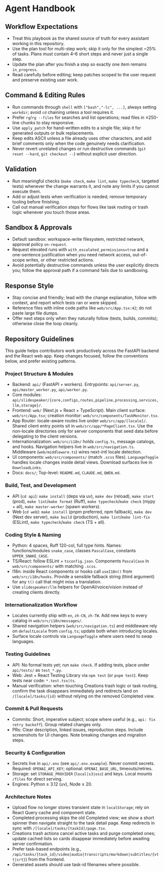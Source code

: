 # Agent Handbook

## Workflow Expectations
- Treat this playbook as the shared source of truth for every assistant working in this repository.
- Use the plan tool for multi-step work; skip it only for the simplest ~25% of tasks. Plans must contain 4–6 short steps and never just a single step.
- Update the plan after you finish a step so exactly one item remains `in_progress`.
- Read carefully before editing; keep patches scoped to the user request and preserve existing user work.

## Command & Editing Rules
- Run commands through `shell` with `["bash","-lc", ...]`, always setting `workdir`; avoid `cd` chaining unless a tool requires it.
- Prefer `rg`/`rg --files` for searches and list operations; read files in ≤250-line chunks to stay responsive.
- Use `apply_patch` for hand-written edits to a single file; skip it for generated outputs or bulk replacements.
- Keep edits ASCII unless a file already uses other characters, and add brief comments only when the code genuinely needs clarification.
- Never revert unrelated changes or run destructive commands (`git reset --hard`, `git checkout --`) without explicit user direction.

## Validation
- Run meaningful checks (`make check`, `make lint`, `make typecheck`, targeted tests) whenever the change warrants it, and note any limits if you cannot execute them.
- Add or adjust tests when verification is needed; remove temporary tooling before finishing.
- Call out manual verification steps for flows like task routing or trash logic whenever you touch those areas.

## Sandbox & Approvals
- Default sandbox: workspace-write filesystem, restricted network, approval policy `on-request`.
- Request elevated runs with `with_escalated_permissions=true` and a one-sentence justification when you need network access, out-of-scope writes, or other restricted actions.
- Avoid potentially destructive commands unless the user explicitly directs you; follow the approval path if a command fails due to sandboxing.

## Response Style
- Stay concise and friendly; lead with the change explanation, follow with context, and report which tests ran or were skipped.
- Reference files with inline code paths like `web/src/App.tsx:42`; do not paste large file dumps.
- Offer next steps only when they naturally follow (tests, builds, commits); otherwise close the loop cleanly.

## Repository Guidelines
This guide helps contributors work productively across the FastAPI backend and the React web app. Keep changes focused, follow the conventions below, and prefer existing patterns.

### Project Structure & Modules
- Backend: `api/` (FastAPI + workers). Entrypoints: `api/server.py`, `api/master_worker.py`, `api/worker.py`.
- Core modules: `api/slidespeaker/{core,configs,routes,pipeline,processing,services,llm,storage}/`.
- Frontend: `web/` (Next.js + React + TypeScript). Main client surface: `web/src/App.tsx`; creation monitor: `web/src/components/TaskMonitor.tsx`.
- App Router: locale-aware routes live under `web/src/app/[locale]/`. Shared client entry points sit in `web/src/app/*PageClient.tsx`. Use the non-locale directories only for server components that seed data before delegating to the client versions.
- Internationalization: `web/src/i18n/` holds `config.ts`, message catalogs, and hooks. Navigation helpers live in `web/src/navigation.ts`. Middleware (`web/middleware.ts`) wires next-intl locale detection.
- UI components: `web/src/components/` (match `.scss` files). `LanguageToggle` handles locale changes inside detail views. Download surfaces live in `DownloadLinks`.
- Docs: `docs/`; Top-level: `README.md`, `CLAUDE.md`, `QWEN.md`.

### Build, Test, and Development
- API (`cd api`): `make install` (deps via uv), `make dev` (reload), `make start` (prod), `make lint`/`make format` (Ruff), `make typecheck`/`make check` (mypy + all), `make master-worker` (spawn workers).
- Web (`cd web`): `make install` (pnpm preferred, npm fallback), `make dev` (Next dev server), `make build` (production), `make lint`/`make lint-fix` (ESLint), `make typecheck`/`make check` (TS + all).

### Coding Style & Naming
- Python: 4 spaces, Ruff 120-col, full type hints. Names: functions/modules `snake_case`, classes `PascalCase`, constants `UPPER_SNAKE_CASE`.
- TS/React: follow ESLint + `tsconfig.json`. Components `PascalCase` in `web/src/components/` with matching `.scss`.
- I18n: inside React components or hooks call `useI18n()` from `web/src/i18n/hooks`. Provide a sensible fallback string (third argument) for any `t()` call that might miss a translation.
- Use `slidespeaker/llm` helpers for OpenAI/voice/vision instead of creating clients directly.

### Internationalization Workflow
- Locales currently ship with `en`, `zh-CN`, `zh-TW`. Add new keys to every catalog in `web/src/i18n/messages/`.
- Shared navigation helpers (`web/src/navigation.ts`) and middleware rely on `defaultLocale` from `config.ts`; update both when introducing locales.
- Surface locale controls via `LanguageToggle` where users need to swap languages.

### Testing Guidelines
- API: No formal tests yet; run `make check`. If adding tests, place under `api/tests/` as `test_*.py`.
- Web: Jest + React Testing Library via `npm test` (or `pnpm test`). Keep tests near code: `*.test.tsx|ts`.
- Manual verification: when touching Creations trash logic or task routing, confirm the task disappears immediately and redirects land on `/[locale]/tasks/{id}` without relying on the removed Completed view.

### Commit & Pull Requests
- Commits: Short, imperative subject; scope where useful (e.g., `api: fix retry backoff`). Group related changes only.
- PRs: Clear description, linked issues, reproduction steps. Include screenshots for UI changes. Note breaking changes and migration steps.

### Security & Configuration
- Secrets live in `api/.env` (see `api/.env.example`). Never commit secrets. Required: `OPENAI_API_KEY`; optional: `OPENAI_BASE_URL`, timeouts/retries.
- Storage: set `STORAGE_PROVIDER` (`local|s3|oss`) and keys. Local mounts `/files` for direct serving.
- Engines: Python ≥ 3.12 (uv), Node ≥ 20.

### Architecture Notes
- Upload flow no longer stores transient state in `localStorage`; rely on React Query cache and component state.
- Completed processing skips the old Completed view; we show a short spinner then navigate straight to the task detail page. Keep redirects in sync with `/[locale]/tasks/[taskId]/page.tsx`.
- Creations trash actions cancel active tasks and purge completed ones; update cached lists so cards disappear immediately before awaiting server confirmation.
- Prefer task-based endpoints (e.g., `/api/tasks/{task_id}/video|audio|transcripts/markdown|subtitles/{vtt|srt}`) from the frontend.
- Generated assets should use task-id filenames where possible.
